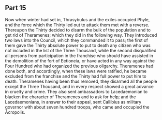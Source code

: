 ## Part 15

Now when winter had set in, Thrasybulus and the exiles occupied Phyle, and the force which the Thirty led out to attack them met with a reverse.
Thereupon the Thirty decided to disarm the bulk of the population and to get rid of Theramenes; which they did in the following way.
They introduced two laws into the Council, which they commanded it to pass; the first of them gave the Thirty absolute power to put to death any citizen who was not included in the list of the Three Thousand, while the second disqualified all persons from participation in the franchise who should have assisted in the demolition of the fort of Eetioneia, or have acted in any way against the Four Hundred who had organized the previous oligarchy.
Theramenes had done both, and accordingly, when these laws were ratified, he became excluded from the franchise and the Thirty had full power to put him to death.
Theramenes having been thus removed, they disarmed all the people except the Three Thousand, and in every respect showed a great advance in cruelty and crime.
They also sent ambassadors to Lacedaemonian to blacken the character of Theramenes and to ask for help; and the Lacedaemonians, in answer to their appeal, sent Callibius as military governor with about seven hundred troops, who came and occupied the Acropolis.


